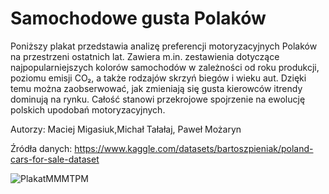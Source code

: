 # Samochodowe gusta Polaków
Poniższy plakat przedstawia analizę preferencji motoryzacyjnych Polaków na przestrzeni ostatnich lat.
Zawiera m.in. zestawienia dotyczące najpopularniejszych kolorów samochodów w zależności od roku produkcji, poziomu emisji CO₂, a także rodzajów skrzyń biegów i wieku aut.
Dzięki temu można zaobserwować, jak zmieniają się gusta kierowców itrendy dominują na rynku.
Całość stanowi przekrojowe spojrzenie na ewolucję polskich upodobań motoryzacyjnych. 

Autorzy: 
Maciej Migasiuk,Michał Tałałaj, Paweł Możaryn

Źródła danych: 
https://www.kaggle.com/datasets/bartoszpieniak/poland-cars-for-sale-dataset

![PlakatMMMTPM](https://github.com/user-attachments/assets/94133c85-1716-410d-b922-c0c69786e87c)
